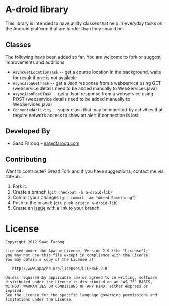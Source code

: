 A-droid library
=============

This library is intended to have utility classes that help in everyday tasks on the Android 
platform that are harder than they should be

Classes
-------

The following have been added so far. You are welcome to fork or suggest improvements and additions

* `AsyncGetLocationTask` -- get a course location in the background, waits for result if one is not available
* `AsyncJsonGetTask` -- get a Json response from a webservice using GET (webservice details need to be added manually to WebServices.java)
* `AsyncJsonPostTask` -- get a Json response from a webservice using POST (webservice details need to be added manually to WebServices.java)
* `ConnectedActivity` -- super class that may be inherited by activities that require network access to show an alert if connection is lost
 
Developed By
------------

* Saad Farooq - <sa@dfarooq.com>


Contributing
------------

Want to contribute? Great! Fork and if you have suggestions, contact me via GitHub...

1. Fork it.
2. Create a branch (`git checkout -b a-droid-lib`)
3. Commit your changes (`git commit -am "Added Something"`)
4. Push to the branch (`git push origin a-droid-lib`)
5. Create an [Issue][2] with a link to your branch

License
=======

    Copyright 2012 Saad Farooq
    
    Licensed under the Apache License, Version 2.0 (the "License");
    you may not use this file except in compliance with the License.
    You may obtain a copy of the License at

       http://www.apache.org/licenses/LICENSE-2.0

    Unless required by applicable law or agreed to in writing, software
    distributed under the License is distributed on an "AS IS" BASIS,
    WITHOUT WARRANTIES OR CONDITIONS OF ANY KIND, either express or implied.
    See the License for the specific language governing permissions and
    limitations under the License.




[1]: https://github.com/JakeWharton/Android-ViewPagerIndicator/
[2]: http://github.com/github/markup/issues
